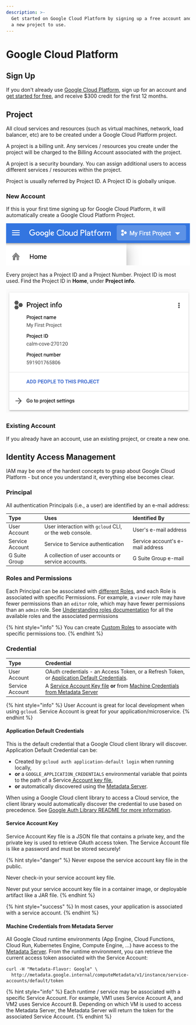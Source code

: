 ```yaml
---
description: >-
  Get started on Google Cloud Platform by signing up a free account and creating
  a new project to use.
---
```


# Google Cloud Platform

## Sign Up

If you don't already use [Google Cloud Platform](http://cloud.google.com/), sign up for an account and [get started for free](http://cloud.google.com/freetrial), and receive $300 credit for the first 12 months.

## Project

All cloud services and resources \(such as virtual machines, network, load balancer, etc\) are to be created under a Google Cloud Platform project.

A project is a billing unit. Any services / resources you create under the project will be charged to the Billing Account associated with the project.

A project is  a security boundary. You can assign additional users to access different services / resources within the project.

Project is usually referred by Project ID. A Project ID is globally unique.

### New Account

If this is your first time signing up for Google Cloud Platform, it will automatically create a Google Cloud Platform Project.

![Google Cloud Platform console with a default project](../.gitbook/assets/image%20%281%29.png)

Every project has a Project ID and a Project Number. Project ID is most used. Find the Project ID in **Home**, under **Project info**.

![Project info panel showing the Project ID](../.gitbook/assets/image%20%282%29.png)

### Existing Account

If you already have an account, use an existing project, or create a new one.

## Identity Access Management

IAM may be one of the hardest concepts to grasp about Google Cloud Platform - but once you understand it, everything else becomes clear.

### Principal

All authentication Principals \(i.e., a user\) are identified by an e-mail address:

| Type | Uses | Identified By |
| :--- | :--- | :--- |
| User Account | User interaction with `gcloud` CLI, or the web console. | User's e-mail address |
| Service Account | Service to Service authentication | Service account's e-mail address |
| G Suite Group | A collection of user accounts or service accounts. | G Suite Group e-mail |

### Roles and Permissions

Each Principal can be associated with [different Roles](https://cloud.google.com/iam/docs/understanding-roles), and each Role is associated with specific Permissions.  For example, a `viewer` role may have fewer permissions than an `editor` role, which may have fewer permissions than an `admin` role.  See [Understanding roles documentation](https://cloud.google.com/iam/docs/understanding-roles) for all the available roles and the associated permissions

{% hint style="info" %}
You can create [Custom Roles](https://cloud.google.com/iam/docs/understanding-custom-roles) to associate with specific permissions too.
{% endhint %}

### Credential

| Type | Credential |
| :--- | :--- |
| User Account | OAuth credentials - an Access Token, or a Refresh Token, or [Application Default Credentials](google-cloud-platform-project.md#application-default-credentials). |
| Service Account | A [Service Account Key file](https://cloud.google.com/iam/docs/creating-managing-service-account-keys) **or** from [Machine Credentials from Metadata Server](https://cloud.google.com/compute/docs/storing-retrieving-metadata) |

{% hint style="info" %}
User Account is great for local development when using `gcloud`.  Service Account is great for your application/microservice.
{% endhint %}

#### Application Default Credentials

This is the default credential that a Google Cloud client library will discover.  Application Default Credential can be:

* Created by `gcloud auth application-default login` when running locally,
* **or** a `GOOGLE_APPLICATION_CREDENTIALS` environmental variable that points to the path of a Service[ Account key file](google-cloud-platform-project.md#service-account-key),
* **or** automatically discovered using the [Metadata Server](google-cloud-platform-project.md#machine-credentials). 

When using a Google Cloud client library to access a Cloud service, the client library would automatically discover the credential to use based on precedence. See [Google Auth Library README for more information](https://github.com/googleapis/google-auth-library-java/blob/master/README.md#application-default-credentials).

#### Service Account Key

Service Account Key file is a JSON file that contains a private key, and the private key is used to retrieve OAuth access token. The Service Account file is like a password and must be stored securely!

{% hint style="danger" %}
Never expose the service account key file in the public.

Never check-in your service account key file.

Never put your service account key file in a container image, or deployable artifact like a JAR file.
{% endhint %}

{% hint style="success" %}
In most cases, your application is associated with a service account.
{% endhint %}

#### Machine Credentials from Metadata Server

All Google Cloud runtime environments \(App Engine, Cloud Functions, Cloud Run, Kubernetes Engine, Compute Engine, ...\) have access to the [Metadata Server](https://cloud.google.com/compute/docs/storing-retrieving-metadata). From the runtime environment, you can retrieve the current access token associated with the Service Account:

```text
curl -H "Metadata-Flavor: Google" \
  http://metadata.google.internal/computeMetadata/v1/instance/service-accounts/default/token  
```

{% hint style="info" %}
Each runtime / service may be associated with a specific Service Account. For example, VM1 uses Service Account A, and VM2 uses Service Account B. Depending on which VM is used to access the Metadata Server, the Metadata Server will return the token for the associated Service Account.
{% endhint %}

